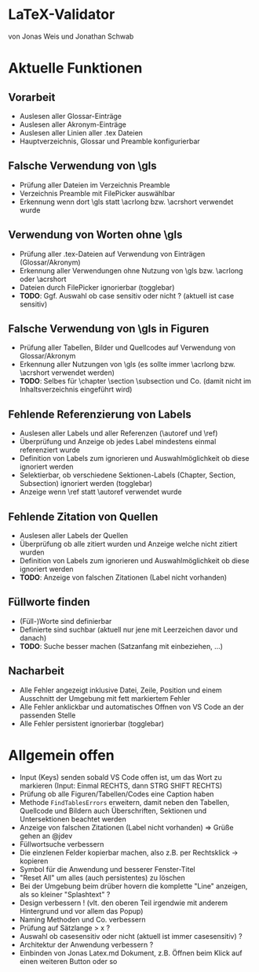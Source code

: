 # LaTeX-Validator
von Jonas Weis und Jonathan Schwab

# Aktuelle Funktionen

## Vorarbeit
- Auslesen aller Glossar-Einträge
- Auslesen aller Akronym-Einträge
- Auslesen aller Linien aller .tex Dateien
- Hauptverzeichnis, Glossar und Preamble konfigurierbar

## Falsche Verwendung von \gls
- Prüfung aller Dateien im Verzeichnis Preamble
- Verzeichnis Preamble mit FilePicker auswählbar
- Erkennung wenn dort \gls statt \acrlong bzw. \acrshort verwendet wurde
  
## Verwendung von Worten ohne \gls
- Prüfung aller .tex-Dateien auf Verwendung von Einträgen (Glossar/Akronym)
- Erkennung aller Verwendungen ohne Nutzung von \gls bzw. \acrlong oder \acrshort
- Dateien durch FilePicker ignorierbar (togglebar)
- **TODO**: Ggf. Auswahl ob case sensitiv oder nicht ? (aktuell ist case sensitiv)
  
## Falsche Verwendung von \gls in Figuren
- Prüfung aller Tabellen, Bilder und Quellcodes auf Verwendung von Glossar/Akronym
- Erkennung aller Nutzungen von \gls (es sollte immer \acrlong bzw. \acrshort verwendet werden)
- **TODO**: Selbes für \chapter \section \subsection und Co. (damit nicht im Inhaltsverzeichnis eingeführt wird)

## Fehlende Referenzierung von Labels
- Auslesen aller Labels und aller Referenzen (\autoref und \ref)
- Überprüfung und Anzeige ob jedes Label mindestens einmal referenziert wurde
- Definition von Labels zum ignorieren und Auswahlmöglichkeit ob diese ignoriert werden
- Selektierbar, ob verschiedene Sektionen-Labels (Chapter, Section, Subsection) ignoriert werden (togglebar)
- Anzeige wenn \ref statt \autoref verwendet wurde
 
## Fehlende Zitation von Quellen
- Auslesen aller Labels der Quellen
- Überprüfung ob alle zitiert wurden und Anzeige welche nicht zitiert wurden
- Definition von Labels zum ignorieren und Auswahlmöglichkeit ob diese ignoriert werden
- **TODO**: Anzeige von falschen Zitationen (Label nicht vorhanden)

## Füllworte finden
- (Füll-)Worte sind definierbar
- Definierte sind suchbar (aktuell nur jene mit Leerzeichen davor und danach)
- **TODO**: Suche besser machen (Satzanfang mit einbeziehen, ...)
  
## Nacharbeit
- Alle Fehler angezeigt inklusive Datei, Zeile, Position und einem Ausschnitt der Umgebung mit fett markiertem Fehler
- Alle Fehler anklickbar und automatisches Offnen von VS Code an der passenden Stelle
- Alle Fehler persistent ignorierbar (togglebar)

# Allgemein offen
- Input (Keys) senden sobald VS Code offen ist, um das Wort zu markieren (Input: Einmal RECHTS, dann STRG SHIFT RECHTS)
- Prüfung ob alle Figuren/Tabellen/Codes eine Caption haben
- Methode ```FindTablesErrors``` erweitern, damit neben den Tabellen, Quellcode und Bildern auch Überschriften, Sektionen und Untersektionen beachtet werden
- Anzeige von falschen Zitationen (Label nicht vorhanden) => Grüße gehen an @jdev
- Füllwortsuche verbessern
- Die einzlenen Felder kopierbar machen, also z.B. per Rechtsklick -> kopieren
- Symbol für die Anwendung und besserer Fenster-Titel
- "Reset All" um alles (auch persistentes) zu löschen 
- Bei der Umgebung beim drüber hovern die komplette "Line" anzeigen, als so kleiner "Splashtext" ?
- Design verbessern ! (vlt. den oberen Teil irgendwie mit anderem Hintergrund und vor allem das Popup)
- Naming Methoden und Co. verbessern 
- Prüfung auf Sätzlange > x ?
- Auswahl ob casesensitiv oder nicht (aktuell ist immer casesensitiv) ?
- Architektur der Anwendung verbessern ?
- Einbinden von Jonas Latex.md Dokument, z.B. Öffnen beim Klick auf einen weiteren Button oder so
